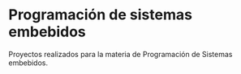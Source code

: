 # Programación de sistemas embebidos
Proyectos realizados para la materia de Programación de Sistemas embebidos.

